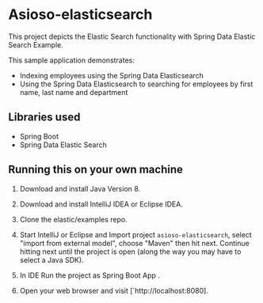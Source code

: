 # **Asioso-elasticsearch**

This project depicts the Elastic Search functionality with Spring Data Elastic Search Example.

This sample application demonstrates:
* Indexing employees using the Spring Data Elasticsearch
* Using the Spring Data Elasticsearch to searching for employees by first name, last name and department




## Libraries used
- Spring Boot
- Spring Data Elastic Search





## Running this on your own machine

1. Download and install Java Version 8.

2. Download and install IntelliJ IDEA or Eclipse IDEA.

3. Clone the elastic/examples repo.

4. Start IntelliJ or Eclipse and Import project `asioso-elasticsearch`, select "import from external model", choose "Maven" then hit next.  Continue hitting next until the project is open (along the way you may have to select a Java SDK).

5. In IDE Run the project as Spring Boot App .
   
6. Open your web browser and visit [`http://localhost:8080].

